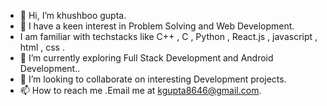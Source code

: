 - 👋 Hi, I’m khushboo gupta.
- 👀 I have a keen interest in Problem Solving and Web Development.
- I am familiar with techstacks like C++ , C , Python ,  React.js , javascript , html , css  .
- 🌱 I’m currently exploring Full Stack Development and Android Development..
- 💞️ I’m looking to collaborate on interesting Development projects.
- 📫 How to reach me .Email me at kgupta8646@gmail.com.

<!---
khushboo56/khushboo56 is a ✨ special ✨ repository because its `README.md` (this file) appears on your GitHub profile.
You can click the Preview link to take a look at your changes.
--->
